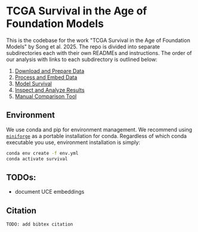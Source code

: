 # TCGA Survival in the Age of Foundation Models

This is the codebase for the work "TCGA Survival in the Age of Foundation Models" by Song et al. 2025. The repo is divided into separate subdirectories each with their own READMEs and instructions. The order of our analysis with links to each subdirectory is outlined below:

1. [Download and Prepare Data](data)
1. [Process and Embed Data](embed)
1. [Model Survival](model)
1. [Inspect and Analyze Results](results)
1. [Manual Comparison Tool](tools)

## Environment
We use conda and pip for environment management. We recommend using [`miniforge`](https://github.com/conda-forge/miniforge) as a portable installation for conda. Regardless of which conda executable you use, environment installation is simply:
```bash
conda env create -f env.yml
conda activate survival
```

## TODOs:
* document UCE embeddings

## Citation
```
TODO: add bibtex citation
```